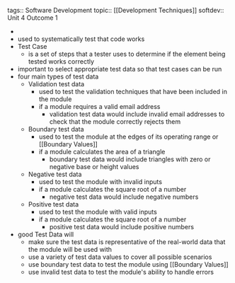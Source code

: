 tags:: Software Development
topic:: [[Development Techniques]] 
softdev:: Unit 4 Outcome 1

-
- used to systematically test that code works
- Test Case
	- is a set of steps that a tester uses to determine if the element being tested works correctly
- important to select appropriate test data so that test cases can be run
- four main types of test data
	- Validation test data
		- used to test the validation techniques that have been included in the module
		- if a module requires a valid email address
			- validation test data would include invalid email addresses to check that the module correctly rejects them
	- Boundary test data
		- used to test the module at the edges of its operating range or [[Boundary Values]]
		- if a module calculates the area of a triangle
			- boundary test data would include triangles with zero or negative base or height values
	- Negative test data
		- used to test the module with invalid inputs
		- if a module calculates the square root of a number
			- negative test data would include negative numbers
	- Positive test data
		- used to test the module with valid inputs
		- if a module calculates the square root of a number
			- positive test data would include positive numbers
- good Test Data will
	- make sure the test data is representative of the real-world data that the module will be used with
	- use a variety of test data values to cover all possible scenarios
	- use boundary test data to test the module using [[Boundary Values]]
	- use invalid test data to test the module's ability to handle errors